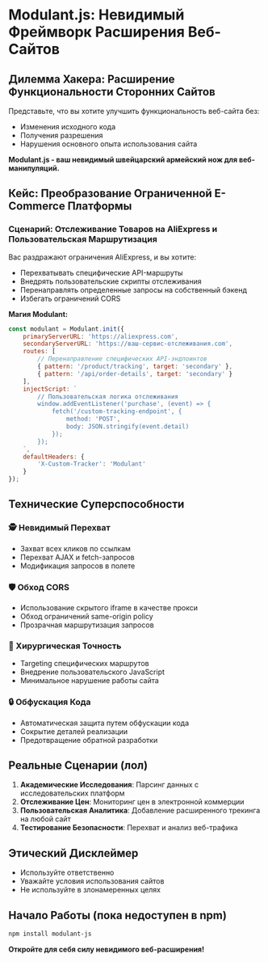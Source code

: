 # Modulant.js: Невидимый Фреймворк Расширения Веб-Сайтов

## Дилемма Хакера: Расширение Функциональности Сторонних Сайтов

Представьте, что вы хотите улучшить функциональность веб-сайта без:
- Изменения исходного кода
- Получения разрешения
- Нарушения основного опыта использования сайта

**Modulant.js - ваш невидимый швейцарский армейский нож для веб-манипуляций.**

## Кейс: Преобразование Ограниченной E-Commerce Платформы

### Сценарий: Отслеживание Товаров на AliExpress и Пользовательская Маршрутизация

Вас раздражают ограничения AliExpress, и вы хотите:
- Перехватывать специфические API-маршруты
- Внедрять пользовательские скрипты отслеживания
- Перенаправлять определенные запросы на собственный бэкенд
- Избегать ограничений CORS

**Магия Modulant:**
```javascript
const modulant = Modulant.init({
    primaryServerURL: 'https://aliexpress.com',
    secondaryServerURL: 'https://ваш-сервис-отслеживания.com',
    routes: [
        // Перенаправление специфических API-эндпоинтов
        { pattern: '/product/tracking', target: 'secondary' },
        { pattern: '/api/order-details', target: 'secondary' }
    ],
    injectScript: `
        // Пользовательская логика отслеживания
        window.addEventListener('purchase', (event) => {
            fetch('/custom-tracking-endpoint', {
                method: 'POST',
                body: JSON.stringify(event.detail)
            });
        });
    `,
    defaultHeaders: {
        'X-Custom-Tracker': 'Modulant'
    }
});
```

## Технические Суперспособности

### 🕵️ Невидимый Перехват
- Захват всех кликов по ссылкам
- Перехват AJAX и fetch-запросов
- Модификация запросов в полете

### 🛡️ Обход CORS
- Использование скрытого iframe в качестве прокси
- Обход ограничений same-origin policy
- Прозрачная маршрутизация запросов

### 🧬 Хирургическая Точность
- Targeting специфических маршрутов
- Внедрение пользовательского JavaScript
- Минимальное нарушение работы сайта

### 🔒 Обфускация Кода
- Автоматическая защита путем обфускации кода
- Сокрытие деталей реализации
- Предотвращение обратной разработки

## Реальные Сценарии (лол)

1. **Академические Исследования**: Парсинг данных с исследовательских платформ
2. **Отслеживание Цен**: Мониторинг цен в электронной коммерции
3. **Пользовательская Аналитика**: Добавление расширенного трекинга на любой сайт
4. **Тестирование Безопасности**: Перехват и анализ веб-трафика

## Этический Дисклеймер
- Используйте ответственно
- Уважайте условия использования сайтов
- Не используйте в злонамеренных целях

## Начало Работы (пока недоступен в npm)
```bash
npm install modulant-js
```

**Откройте для себя силу невидимого веб-расширения!**
